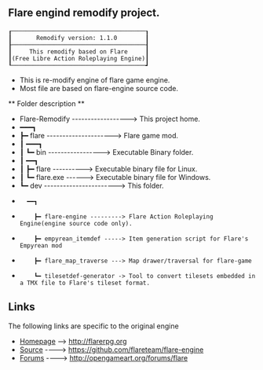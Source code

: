 ## Flare engind remodify project.
```
┎──────────────────────────────────────┒
┃       Remodify version: 1.1.0        ┃
┠──────────────────────────────────────┨
┃     This remodify based on Flare     ┃
┃(Free Libre Action Roleplaying Engine)┃
┖──────────────────────────────────────┛
```
-   This is re-modify engine of flare game engine.
- Most file are based on flare-engine source code.

** Folder description **

- Flare-Remodify ------------------> This project home.
- ━━━┓
-    ┣━ flare ---------------------> Flare game mod.
-    ┃  ━━━┓
-    ┃     ┗━ bin -----------------> Executable Binary folder.
-    ┃        ━━┓
-    ┃          ┣━ flare ----------> Executable binary file for Linux.
-    ┃          ┗━ flare.exe ------> Executable binary file for Windows.
-    ┗━ dev ----------------------->  This folder.
-       ━━┓
-         ┣━ flare-engine ---------> Flare Action Roleplaying Engine(engine source code only).
-         ┣━ empyrean_itemdef -----> Item generation script for Flare's Empyrean mod
-         ┣━ flare_map_traverse ---> Map drawer/traversal for flare-game
-         ┗━ tilesetdef-generator -> Tool to convert tilesets embedded in a TMX file to Flare's tileset format.

## Links

The following links are specific to the original engine

* [Homepage](http://flarerpg.org) --> http://flarerpg.org
* [Source](https://github.com/flareteam/flare-engine) ----> https://github.com/flareteam/flare-engine
* [Forums](http://opengameart.org/forums/flare) ----> http://opengameart.org/forums/flare

